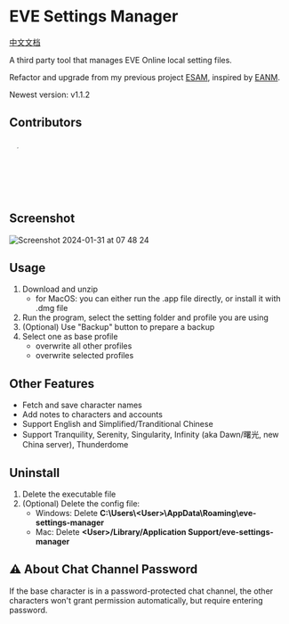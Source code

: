 # EVE Settings Manager

[中文文档](/docs/README_CN.md)

A third party tool that manages EVE Online local setting files.

Refactor and upgrade from my previous project [ESAM](https://github.com/mintnick/ESAM), inspired by [EANM](https://github.com/FontaineRiant/EANM).

Newest version: v1.1.2

## Contributors

<style>
.photos {
  display: inline-block;
  position: relative;
  width: 100px;
  height: 100px;
  overflow: hidden;
  border-radius: 50%;
}
</style>

<div class="photos">
    <a href="https://github.com/Bombe"> 
        <img src="https://avatars.githubusercontent.com/u/81599?v=4" />
    </a>
</div>

## Screenshot

![Screenshot 2024-01-31 at 07 48 24](https://github.com/mintnick/eve-settings-manager/assets/14357052/291cff8b-4b5b-4ffe-b65a-297afb0768aa)

## Usage

1. Download and unzip
    - for MacOS: you can either run the .app file directly, or install it with .dmg file
2. Run the program, select the setting folder and profile you are using
3. (Optional) Use "Backup" button to prepare a backup
4. Select one as base profile
    - overwrite all other profiles
    - overwrite selected profiles

## Other Features

- Fetch and save character names
- Add notes to characters and accounts
- Support English and Simplified/Tranditional Chinese
- Support Tranquility, Serenity, Singularity, Infinity (aka Dawn/曙光, new China server), Thunderdome

## Uninstall

1. Delete the executable file
2. (Optional) Delete the config file:
    - Windows: Delete **C:\Users\\\<User>\AppData\Roaming\eve-settings-manager**
    - Mac: Delete **\<User>/Library/Application Support/eve-settings-manager**

## :warning: About Chat Channel Password

If the base character is in a password-protected chat channel, the other characters won't grant permission automatically, but require entering password.